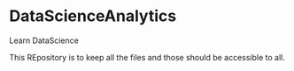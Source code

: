 # DataScienceAnalytics
Learn DataScience


This REpository is to keep all the files and those should be accessible to all.
